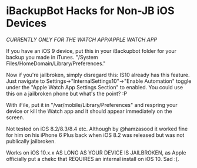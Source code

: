 # iBackupBot Hacks for Non-JB iOS Devices

*CURRENTLY ONLY FOR THE WATCH APP/APPLE WATCH APP*

If you have an iOS 9 device, put this in your iBackupbot folder for your backup you made in iTunes. "/System Files/HomeDomain/Library/Preferences."

Now if you're jailbroken, simply disregard this: IS10 already has this feature. Just navigate to Settings->"InternalSettings10"->"Enable Automation" toggle under the "Apple Watch App Settings Section" to enabled. You could use this on a jailbroken phone but what's the point? :P

With iFile, put it in "/var/mobile/Library/Preferences" and respring your device or kill the Watch app and it should appear immediately on the screen.


Not tested on iOS 8.2/8.3/8.4 etc.
Although by @hamzasood it worked fine for him on his iPhone 6 Plus back when iOS 8.2 was released but was not publically jailbroken.

Works on iOS 10.x.x AS LONG AS YOUR DEVICE IS JAILBROKEN, as Apple officially put a chekc that REQUIRES an internal install on iOS 10. Sad :(.
